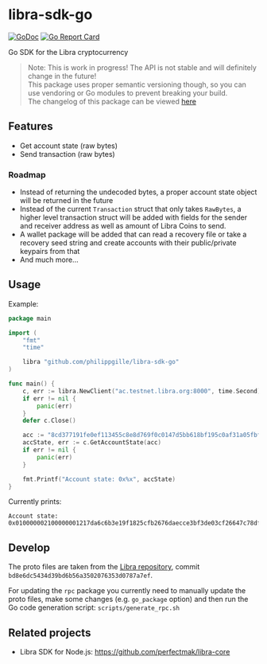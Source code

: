 libra-sdk-go
============

[![GoDoc](https://godoc.org/github.com/philippgille/libra-sdk-go?status.svg)](https://godoc.org/github.com/philippgille/libra-sdk-go) [![Go Report Card](https://goreportcard.com/badge/github.com/philippgille/libra-sdk-go)](https://goreportcard.com/report/github.com/philippgille/libra-sdk-go)

Go SDK for the Libra cryptocurrency

> Note: This is work in progress! The API is not stable and will definitely change in the future!  
> This package uses proper semantic versioning though, so you can use vendoring or Go modules to prevent breaking your build.  
> The changelog of this package can be viewed [here](CHANGELOG.md)

Features
--------

- Get account state (raw bytes)
- Send transaction (raw bytes)

### Roadmap

- Instead of returning the undecoded bytes, a proper account state object will be returned in the future
- Instead of the current `Transaction` struct that only takes `RawBytes`, a higher level transaction struct will be added with fields for the sender and receiver address as well as amount of Libra Coins to send.
- A wallet package will be added that can read a recovery file or take a recovery seed string and create accounts with their public/private keypairs from that
- And much more...

Usage
-----

Example:

```go
package main

import (
    "fmt"
    "time"

    libra "github.com/philippgille/libra-sdk-go"
)

func main() {
    c, err := libra.NewClient("ac.testnet.libra.org:8000", time.Second)
    if err != nil {
        panic(err)
    }
    defer c.Close()

    acc := "8cd377191fe0ef113455c8e8d769f0c0147d5bb618bf195c0af31a05fbfd0969"
    accState, err := c.GetAccountState(acc)
    if err != nil {
        panic(err)
    }

    fmt.Printf("Account state: 0x%x", accState)
}
```

Currently prints:

```
Account state: 0x010000002100000001217da6c6b3e19f1825cfb2676daecce3bf3de03cf26647c78df00b371b25cc9744000000200000008cd377191fe0ef113455c8e8d769f0c0147d5bb618bf195c0af31a05fbfd0969a0acb90300000000010000000000000004000000000000000400000000000000
```

Develop
-------

The proto files are taken from the [Libra repository](https://github.com/libra/libra), commit `bd8e6dc5434d39bd6b56a3502076353d0787a7ef`.

For updating the `rpc` package you currently need to manually update the proto files, make some changes (e.g. `go_package` option) and then run the Go code generation script: `scripts/generate_rpc.sh`

Related projects
----------------

- Libra SDK for Node.js: https://github.com/perfectmak/libra-core
